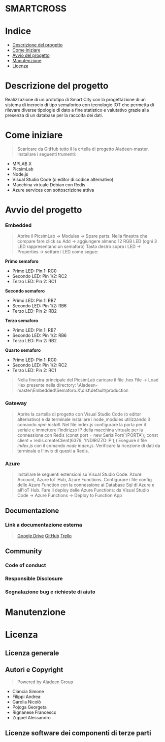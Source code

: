 # SMARTCROSS

# Indice

- [Descrizione del progetto](#descrizione-del-progetto)
- [Come iniziare](#come-iniziare)
- [Avvio del progetto](#avvio-del-progetto)
- [Manutenzione](#manutenzione)
- [Licenza](#licenza)

# Descrizione del progetto
Realizzazione di un prototipo di Smart City con la progettazione di un sistema di incrocio di tipo semaforico con tecnologie IOT che permetta di rilevare diverse tipologie di dato a fine statistico e valutativo grazie alla presenza di un database per la raccolta dei dati.

# Come iniziare
>Scaricare da GitHub tutto il la crtella di progetto Aladeen-master.
>Installare i seguenti trumenti:
- MPLAB X
- PicsimLab
- Node.js
- Visual Studio Code (o editor di codice alternativo)
- Macchina virtuale Debian con Redis
- Azure services con sottoscrizione attiva

# Avvio del progetto
### Embedded
>Aprire il PicsimLab -> Modules -> Spare parts.
>Nella finestra che compare fare click su Add -> aggiungere almeno 12 RGB LED (ogni 3 LED rappresentano un semaforo)
>Tasto destro sopra i LED -> Properties -> settare i LED come segue:

**Primo semaforo**
- Primo LED: Pin 1: RC0
- Secondo LED: Pin 1/2: RC2
- Terzo LED: Pin 2: RC1

**Secondo semaforo**
- Primo LED: Pin 1: RB7
- Secondo LED: Pin 1/2: RB6
- Terzo LED: Pin 2: RB2

**Terzo semaforo**
- Primo LED: Pin 1: RB7
- Secondo LED: Pin 1/2: RB6
- Terzo LED: Pin 2: RB2

**Quarto semaforo**
- Primo LED: Pin 1: RC0
- Secondo LED: Pin 1/2: RC2
- Terzo LED: Pin 2: RC1

>Nella finestra principale del PicsimLab caricare il file .hex File -> Load Hex presente nella directory: \Aladeen-master\Embedded\Semaforo.X\dist\default\production

### Gateway
>Aprire la cartella di progetto con Visual Studio Code (o editor alternativo) e da terminale installare i node_modules utilizzando il comando *npm install*.
>Nel file index.js configurare la porta per il seriale e immettere l'indirizzo IP della macchina virtuale per la connessione con Redis
(const port = new SerialPort('/PORTA'); const client = redis.createClient(6379, 'INDIRIZZO IP');)
>Eseguire il file *index.js* con il comando *node index.js*.
>Verificare la ricezione di dati da terminale e l'invio di questi a Redis.

### Azure
>Installare le seguenti estensioni su Visual Studio Code: Azure Account, Azure IoT Hub, Azure Functions.
>Configurare i file config delle Azure Function con la connessione ai Database Sql di Azure e all'IoT Hub.
>Fare il deploy delle Azure Functions: da Visual Studio Code -> Azure Functions -> Deploy to Function App

## Documentazione
### Link a documentazione esterna 
>[Google Drive](https://drive.google.com/drive/folders/1CRRsaPtyuaZ3H-2uDrHZevjmXLm522T4)
>[GitHub](https://github.com/Francesco-Rignanese/Aladeen)
>[Trello](https://trello.com/b/Abhk5jvA/aladeen)

## Community

### Code of conduct

### Responsible Disclosure

### Segnalazione bug e richieste di aiuto

# Manutenzione 

# Licenza 

## Licenza generale 

## Autori e Copyright
>Powered by Aladeen Group
- Ciancia Simone
- Filippi Andrea
- Garolla Nicolò
- Pojoga Georgeta
- Rignanese Francesco
- Zuppel Alessandro

## Licenze software dei componenti di terze parti
